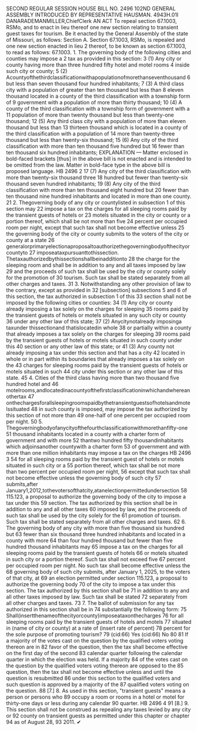 SECOND REGULAR SESSION
HOUSE BILL NO. 2496
102ND GENERAL ASSEMBLY
INTRODUCED BY REPRESENTATIVE HAUSMAN.
4943H.01I DANARADEMANMILLER,ChiefClerk
AN ACT
To repeal section 67.1003, RSMo, and to enact in lieu thereof one new section relating to
transient guest taxes for tourism.
Be it enacted by the General Assembly of the state of Missouri, as follows:
Section A. Section 67.1003, RSMo, is repealed and one new section enacted in lieu
2 thereof, to be known as section 67.1003, to read as follows:
67.1003. 1. The governing body of the following cities and counties may impose a
2 tax as provided in this section:
3 (1) Any city or county having more than three hundred fifty hotel and motel rooms
4 inside such city or county;
5 (2) Acountyofthethirdclassificationwithapopulationofmorethanseventhousand
6 but less than seven thousand four hundred inhabitants;
7 (3) A third class city with a population of greater than ten thousand but less than
8 eleven thousand located in a county of the third classification with a township form of
9 government with a population of more than thirty thousand;
10 (4) A county of the third classification with a township form of government with a
11 population of more than twenty thousand but less than twenty-one thousand;
12 (5) Any third class city with a population of more than eleven thousand but less than
13 thirteen thousand which is located in a county of the third classification with a population of
14 more than twenty-three thousand but less than twenty-six thousand;
15 (6) Any city of the third classification with more than ten thousand five hundred but
16 fewer than ten thousand six hundred inhabitants;
EXPLANATION — Matter enclosed in bold-faced brackets [thus] in the above bill is not enacted and is
intended to be omitted from the law. Matter in bold-face type in the above bill is proposed language.
HB 2496 2
17 (7) Any city of the third classification with more than twenty-six thousand three
18 hundred but fewer than twenty-six thousand seven hundred inhabitants;
19 (8) Any city of the third classification with more than ten thousand eight hundred but
20 fewer than ten thousand nine hundred inhabitants and located in more than one county.
21 2. Thegoverning body of any city or countylisted in subsection 1 of this section may
22 impose a tax on the charges for all sleeping rooms paid by the transient guests of hotels or
23 motels situated in the city or county or a portion thereof, which shall be not more than five
24 percent per occupied room per night, except that such tax shall not become effective unless
25 the governing body of the city or county submits to the voters of the city or county at a state
26 generalorprimaryelectionaproposaltoauthorizethegoverningbodyofthecityorcountyto
27 imposeataxpursuanttothissection. Thetaxauthorizedbythissectionshallbeinadditionto
28 the charge for the sleeping room and shall be in addition to any and all taxes imposed by law
29 and the proceeds of such tax shall be used by the city or county solely for the promotion of
30 tourism. Such tax shall be stated separately from all other charges and taxes.
31 3. Notwithstanding any other provision of law to the contrary, except as provided in
32 [subsection] subsections 5 and 6 of this section, the tax authorized in subsection 1 of this
33 section shall not be imposed by the following cities or counties:
34 (1) Any city or county already imposing a tax solely on the charges for sleeping
35 rooms paid by the transient guests of hotels or motels situated in any such city or county
36 under any other law of this state;
37 (2) Anycitynotalready imposinga taxunder thissectionand thatislocatedin whole
38 or partially within a county that already imposes a tax solely on the charges for sleeping
39 rooms paid by the transient guests of hotels or motels situated in such county under this
40 section or any other law of this state; or
41 (3) Any county not already imposing a tax under this section and that has a city
42 located in whole or in part within its boundaries that already imposes a tax solely on the
43 charges for sleeping rooms paid by the transient guests of hotels or motels situated in such
44 city under this section or any other law of this state.
45 4. Cities of the third class having more than two thousand five hundred hotel and
46 motelrooms,andlocatedinacountyofthefirstclassificationinwhichandwhereanothertax
47 onthechargesforallsleepingroomspaidbythetransientguestsofhotelsandmotelssituated
48 in such county is imposed, may impose the tax authorized by this section of not more than
49 one-half of one percent per occupied room per night.
50 5. Thegoverningbodyofanycityofthefourthclassificationwithmorethanfifty-one
51 thousand inhabitants located in a county with a charter form of government and with more
52 thantwo hundred fifty thousandinhabitants which adjoinsanother countywith a charter form
53 of government and with more than one million inhabitants may impose a tax on the charges
HB 2496 3
54 for all sleeping rooms paid by the transient guest of hotels or motels situated in such city or a
55 portion thereof, which tax shall be not more than two percent per occupied room per night,
56 except that such tax shall not become effective unless the governing body of such city
57 submits,after January1,2012,tothevotersofthatcity,atanelectionpermittedundersection
58 115.123, a proposal to authorize the governing body of the city to impose a tax under this
59 section. The tax authorized by this section shall be in addition to any and all other taxes
60 imposed by law, and the proceeds of such tax shall be used by the city solely for the
61 promotion of tourism. Such tax shall be stated separately from all other charges and taxes.
62 6. The governing body of any city with more than five thousand six hundred but
63 fewer than six thousand three hundred inhabitants and located in a county with more
64 than four hundred thousand but fewer than five hundred thousand inhabitants may
65 impose a tax on the charges for all sleeping rooms paid by the transient guests of hotels
66 or motels situated in such city or a portion thereof. Such tax shall not exceed five
67 percent per occupied room per night. No such tax shall become effective unless the
68 governing body of such city submits, after January 1, 2025, to the voters of that city, at
69 an election permitted under section 115.123, a proposal to authorize the governing body
70 of the city to impose a tax under this section. The tax authorized by this section shall be
71 in addition to any and all other taxes imposed by law. Such tax shall be stated
72 separately from all other charges and taxes.
73 7. The ballot of submission for any tax authorized in this section shall be in
74 substantially the following form:
75 Shall(insertthenameofthecityorcounty)imposeataxonthecharges
76 for all sleeping rooms paid by the transient guests of hotels and motels
77 situated in (name of city or county) at a rate of (insert rate of percent)
78 percent for the sole purpose of promoting tourism?
79 (cid:66) Yes (cid:66) No
80
81 If a majority of the votes cast on the question by the qualified voters voting thereon are in
82 favor of the question, then the tax shall become effective on the first day of the second
83 calendar quarter following the calendar quarter in which the election was held. If a majority
84 of the votes cast on the question by the qualified voters voting thereon are opposed to the
85 question, then the tax shall not become effective unless and until the question is resubmitted
86 under this section to the qualified voters and such question is approved by a majority of the
87 qualified voters voting on the question.
88 [7.] 8. As used in this section, "transient guests" means a person or persons who
89 occupy a room or rooms in a hotel or motel for thirty-one days or less during any calendar
90 quarter.
HB 2496 4
91 [8.] 9. This section shall not be construed as repealing any taxes levied by any city or
92 county on transient guests as permitted under this chapter or chapter 94 as of August 28,
93 2011.
✔
